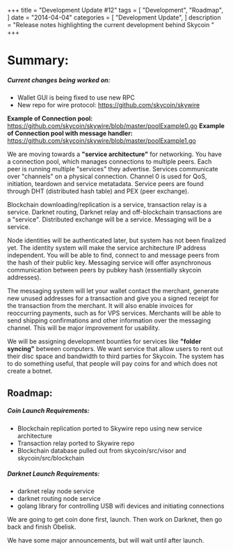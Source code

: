 +++
title = "Development Update #12"
tags = [
    "Development",
    "Roadmap",
]
date = "2014-04-04"
categories = [
    "Development Update",
]
description = "Release notes highlighting the current development behind Skycoin  "
+++

# Summary:

##### Current changes being worked on:
- Wallet GUI is being fixed to use new RPC
- New repo for wire protocol: https://github.com/skycoin/skywire

**Example of Connection pool:** https://github.com/skycoin/skywire/blob/master/poolExample0.go
**Example of Connection pool with message handler:** https://github.com/skycoin/skywire/blob/master/poolExample1.go

We are moving towards a **"service architecture"** for networking. You have a connection pool, which manages connections to multiple peers. Each peer is running multiple "services" they advertise. Services communicate over "channels" on a physical connection. Channel 0 is used for QoS, initiation, teardown and service metatadata.  Service peers are found through DHT (distributed hash table) and PEX (peer exchange).

Blockchain downloading/replication is a service, transaction relay is a service. Darknet routing, Darknet relay and off-blockchain transactions are a "service". Distributed exchange will be a service. Messaging will be a service.

Node identities will be authenticated later, but system has not been finalized yet. The identity system will make the service architecture IP address independent. You will be able to find, connect to and message peers from the hash of their public key. Messaging service will offer asynchronous communication between peers by pubkey hash (essentially skycoin addresses).

The messaging system will let your wallet contact the merchant, generate new unused addresses for a transaction and give you a signed receipt for the transaction from the merchant. It will also enable invoices for reoccurring payments, such as for VPS services. Merchants will be able to send shipping confirmations and other information over the messaging channel. This will be major improvement for usability.

We will be assigning development bounties for services like **"folder syncing"** between computers. We want service that allow users to rent out their disc space and bandwidth to third parties for Skycoin. The system has to do something useful, that people will pay coins for and which does not create a botnet.

## Roadmap:

##### Coin Launch Requirements:
- Blockchain replication ported to Skywire repo using new service architecture
- Transaction relay ported to Skywire repo
- Blockchain database pulled out from skycoin/src/visor and skycoin/src/blockchain

##### Darknet Launch Requirements:
- darknet relay node service
- darknet routing node service
- golang library for controlling USB wifi devices and initiating connections

We are going to get coin done first, launch. Then work on Darknet, then go back and finish Obelisk.

We have some major announcements, but will wait until after launch.

